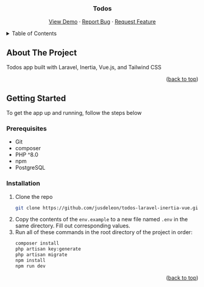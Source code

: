 <div id="top"></div>

<div align="center">
    <h3 align="center">Todos</h3>
    <p align="center">
    <a href="https://todos-laravel-inertia-vue.herokuapp.com/">View Demo</a>
    ·
    <a href="https://github.com/jusdeleon/todos-laravel-inertia-vue/issues">Report Bug</a>
    ·
    <a href="https://github.com/jusdeleon/todos-laravel-inertia-vue/issues">Request Feature</a>
  </p>
</div>

<!-- TABLE OF CONTENTS -->
<details>
  <summary>Table of Contents</summary>
  <ol>
    <li>
      <a href="#about-the-project">About The Project</a>
    </li>
    <li>
      <a href="#getting-started">Getting Started</a>
      <ul>
        <li><a href="#prerequisites">Prerequisites</a></li>
        <li><a href="#installation">Installation</a></li>
      </ul>
    </li>
  </ol>
</details>


<!-- ABOUT THE PROJECT -->

## About The Project

Todos app built with Laravel, Inertia, Vue.js, and Tailwind CSS

<p align="right">(<a href="#top">back to top</a>)</p>

<!-- GETTING STARTED -->

## Getting Started

To get the app up and running, follow the steps below


### Prerequisites

* Git
* composer
* PHP ^8.0
* npm
* PostgreSQL

### Installation

1. Clone the repo
   ```sh
   git clone https://github.com/jusdeleon/todos-laravel-inertia-vue.git
   ```
2. Copy the contents of the `env.example` to a new file named `.env` in the same directory. Fill out corresponding values.
3. Run all of these commands in the root directory of the project in order:
   ```sh
   composer install
   php artisan key:generate
   php artisan migrate
   npm install
   npm run dev
   ```
<p align="right">(<a href="#top">back to top</a>)</p>
